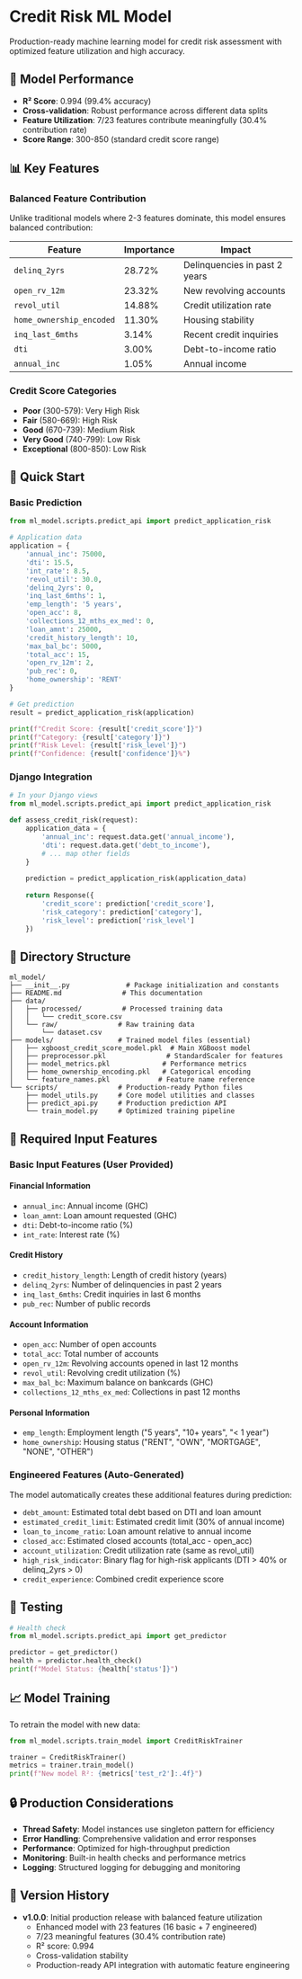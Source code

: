 # Credit Risk ML Model

Production-ready machine learning model for credit risk assessment with optimized feature utilization and high accuracy.

## 🎯 Model Performance

- **R² Score**: 0.994 (99.4% accuracy)
- **Cross-validation**: Robust performance across different data splits
- **Feature Utilization**: 7/23 features contribute meaningfully (30.4% contribution rate)
- **Score Range**: 300-850 (standard credit score range)

## 📊 Key Features

### Balanced Feature Contribution
Unlike traditional models where 2-3 features dominate, this model ensures balanced contribution:

| Feature | Importance | Impact |
|---------|------------|--------|
| `delinq_2yrs` | 28.72% | Delinquencies in past 2 years |
| `open_rv_12m` | 23.32% | New revolving accounts |
| `revol_util` | 14.88% | Credit utilization rate |
| `home_ownership_encoded` | 11.30% | Housing stability |
| `inq_last_6mths` | 3.14% | Recent credit inquiries |
| `dti` | 3.00% | Debt-to-income ratio |
| `annual_inc` | 1.05% | Annual income |

### Credit Score Categories
- **Poor** (300-579): Very High Risk
- **Fair** (580-669): High Risk  
- **Good** (670-739): Medium Risk
- **Very Good** (740-799): Low Risk
- **Exceptional** (800-850): Low Risk

## 🚀 Quick Start

### Basic Prediction
```python
from ml_model.scripts.predict_api import predict_application_risk

# Application data
application = {
    'annual_inc': 75000,
    'dti': 15.5,
    'int_rate': 8.5,
    'revol_util': 30.0,
    'delinq_2yrs': 0,
    'inq_last_6mths': 1,
    'emp_length': '5 years',
    'open_acc': 8,
    'collections_12_mths_ex_med': 0,
    'loan_amnt': 25000,
    'credit_history_length': 10,
    'max_bal_bc': 5000,
    'total_acc': 15,
    'open_rv_12m': 2,
    'pub_rec': 0,
    'home_ownership': 'RENT'
}

# Get prediction
result = predict_application_risk(application)

print(f"Credit Score: {result['credit_score']}")
print(f"Category: {result['category']}")
print(f"Risk Level: {result['risk_level']}")
print(f"Confidence: {result['confidence']}%")
```

### Django Integration
```python
# In your Django views
from ml_model.scripts.predict_api import predict_application_risk

def assess_credit_risk(request):
    application_data = {
        'annual_inc': request.data.get('annual_income'),
        'dti': request.data.get('debt_to_income'),
        # ... map other fields
    }
    
    prediction = predict_application_risk(application_data)
    
    return Response({
        'credit_score': prediction['credit_score'],
        'risk_category': prediction['category'],
        'risk_level': prediction['risk_level']
    })
```

## 📁 Directory Structure

```
ml_model/
├── __init__.py              # Package initialization and constants
├── README.md               # This documentation
├── data/
│   ├── processed/          # Processed training data
│   │   └── credit_score.csv
│   └── raw/               # Raw training data
│       └── dataset.csv
├── models/                # Trained model files (essential)
│   ├── xgboost_credit_score_model.pkl  # Main XGBoost model
│   ├── preprocessor.pkl               # StandardScaler for features
│   ├── model_metrics.pkl             # Performance metrics
│   ├── home_ownership_encoding.pkl   # Categorical encoding
│   └── feature_names.pkl            # Feature name reference
└── scripts/               # Production-ready Python files
    ├── model_utils.py     # Core model utilities and classes
    ├── predict_api.py     # Production prediction API
    └── train_model.py     # Optimized training pipeline
```

## 🔧 Required Input Features

### Basic Input Features (User Provided)
#### Financial Information
- `annual_inc`: Annual income (GHC)
- `loan_amnt`: Loan amount requested (GHC)
- `dti`: Debt-to-income ratio (%)
- `int_rate`: Interest rate (%)

#### Credit History
- `credit_history_length`: Length of credit history (years)
- `delinq_2yrs`: Number of delinquencies in past 2 years
- `inq_last_6mths`: Credit inquiries in last 6 months
- `pub_rec`: Number of public records

#### Account Information
- `open_acc`: Number of open accounts
- `total_acc`: Total number of accounts
- `open_rv_12m`: Revolving accounts opened in last 12 months
- `revol_util`: Revolving credit utilization (%)
- `max_bal_bc`: Maximum balance on bankcards (GHC)
- `collections_12_mths_ex_med`: Collections in past 12 months

#### Personal Information
- `emp_length`: Employment length ("5 years", "10+ years", "< 1 year")
- `home_ownership`: Housing status ("RENT", "OWN", "MORTGAGE", "NONE", "OTHER")

### Engineered Features (Auto-Generated)
The model automatically creates these additional features during prediction:
- `debt_amount`: Estimated total debt based on DTI and loan amount
- `estimated_credit_limit`: Estimated credit limit (30% of annual income)
- `loan_to_income_ratio`: Loan amount relative to annual income
- `closed_acc`: Estimated closed accounts (total_acc - open_acc)
- `account_utilization`: Credit utilization rate (same as revol_util)
- `high_risk_indicator`: Binary flag for high-risk applicants (DTI > 40% or delinq_2yrs > 0)
- `credit_experience`: Combined credit experience score

## 🧪 Testing

```python
# Health check
from ml_model.scripts.predict_api import get_predictor

predictor = get_predictor()
health = predictor.health_check()
print(f"Model Status: {health['status']}")
```

## 📈 Model Training

To retrain the model with new data:

```python
from ml_model.scripts.train_model import CreditRiskTrainer

trainer = CreditRiskTrainer()
metrics = trainer.train_model()
print(f"New model R²: {metrics['test_r2']:.4f}")
```

## 🔒 Production Considerations

- **Thread Safety**: Model instances use singleton pattern for efficiency
- **Error Handling**: Comprehensive validation and error responses
- **Performance**: Optimized for high-throughput prediction
- **Monitoring**: Built-in health checks and performance metrics
- **Logging**: Structured logging for debugging and monitoring

## 📝 Version History

- **v1.0.0**: Initial production release with balanced feature utilization
  - Enhanced model with 23 features (16 basic + 7 engineered)
  - 7/23 meaningful features (30.4% contribution rate)
  - R² score: 0.994
  - Cross-validation stability
  - Production-ready API integration with automatic feature engineering